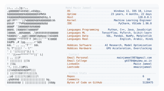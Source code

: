 <picture>
  <source srcset="https://raw.githubusercontent.com/mmazinjameel/mmazinjameel/main/dark_mode.svg?v=1743091963" media="(prefers-color-scheme: dark)">
  <img src="https://raw.githubusercontent.com/mmazinjameel/mmazinjameel/main/light_mode.svg?v=1743091963">
</picture>

